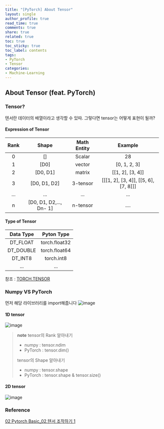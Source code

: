 ```yaml
---
title: "[PyTorch] About Tensor"
layout: single
author_profile: true
read_time: true
comments: true
share: true
related: true
toc: true
toc_sticky: true
toc_label: contents
tags:
- PyTorch
- Tensor
categories:
- Machine-Learning
---
```


## About Tensor (feat. PyTorch)

### Tensor?
텐서란 데이터의 배열이라고 생각할 수 있따. 그렇다면 tensor는 어떻게 표현이 될까?
#### Expression of Tensor   

| **Rank** | **Shape** | **Math Entity** | **Example** |
|:------:|:------:|:------:|:------:|
|    0    |   []     | Scalar | 28 |
|    1    |   [D0]     | vector | [0, 1, 2, 3] |
|    2    |   [D0, D1]     | matrix | [[1, 2], [3, 4]] |
|    3    |   [D0, D1, D2]     | 3-tensor | [[[1, 2], [3, 4]], [[5, 6], [7, 8]]] |
|...|...|...|...|
|   n | [D0, D1, D2,..., Dn- 1]| n-tensor| ....|


#### Type of Tensor   

| **Data Type** | **Pyton Type** |
|:------:|:------:|
| DT_FLOAT | torch.float32 |
| DT_DOUBLE | torch.float64 |
| DT_INT8 | torch.int8 |
| ... | ... |

참조 : [TORCH.TENSOR](https://pytorch.org/docs/stable/tensors.html)

### Numpy VS PyTorch

먼저 해당 라이브러리를 import해줍니다
![image](https://user-images.githubusercontent.com/68745983/104123467-ac883080-538e-11eb-9e9d-6188ac884c9e.png)

#### 1D tensor
![image](https://user-images.githubusercontent.com/68745983/104124544-cdec1b00-5394-11eb-8718-4176dfff9721.png)


>**note**
>tensor의 Rank 알아내기
>- numpy : tensor.ndim
>- PyTorch : tensor.dim()  
>
>tensor의 Shape 알아내기
>- numpy : tensor.shape
>- PyTorch : tensor.shape & tensor.size()


#### 2D tensor
![image](https://user-images.githubusercontent.com/68745983/104124579-f5db7e80-5394-11eb-9a68-8b1eec00601c.png)

### Reference
[02 Pytorch Basic_02.텐서 조작하기 1](https://wikidocs.net/52460)
